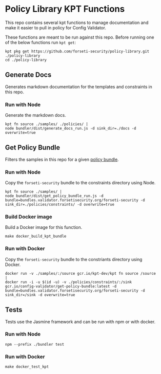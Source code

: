 # Policy Library KPT Functions
This repo contains several kpt functions to manage documentation and make it easier to pull in policy for Config Validator.

These functions are meant to be run against this repo. Before running one of the below functions run `kpt get`:

```
kpt pkg get https://github.com/forseti-security/policy-library.git ./policy-library
cd ./policy-library
```

## Generate Docs
Generates markdown documentation for the templates and constraints in this repo.

### Run with Node
Generate the markdown docs.

```
kpt fn source ./samples/ ./policies/ | 
node bundler/dist/generate_docs_run.js -d sink_dir=./docs -d overwrite=true
```

## Get Policy Bundle
Filters the samples in this repo for a given [policy bundle](./index.md).

### Run with Node
Copy the `forseti-security` bundle to the constraints directory using Node.

```
kpt fn source ./samples/ |
node bundler/dist/get_policy_bundle_run.js -d bundle=bundles.validator.forsetisecurity.org/forseti-security -d sink_dir=./policies/constraints/ -d overwrite=true
```

### Build Docker image
Build a Docker image for this function.

```
make docker_build_kpt_bundle
```

### Run with Docker
Copy the `forseti-security` bundle to the constriants directory using Docker.

```
docker run -v ./samples/:/source gcr.io/kpt-dev/kpt fn source /source | 
docker run -i -u $(id -u) -v ./policies/constraints/:/sink gcr.io/config-validator/get-policy-bundle:latest -d bundle=bundles.validator.forsetisecurity.org/forseti-security -d sink_dir=/sink -d overwrite=true
```

## Tests
Tests use the Jasmine framework and can be run with npm or with docker.

### Run with Node
```
npm --prefix ./bundler test
```

### Run with Docker
```
make docker_test_kpt
```
